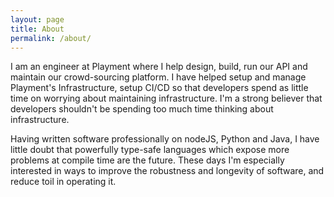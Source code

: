 ```yaml
---
layout: page
title: About
permalink: /about/
---
```


I am an engineer at Playment where I help design, build, run our API and maintain our crowd-sourcing platform. I have helped setup and manage Playment's Infrastructure, setup CI/CD so that developers spend as little time on worrying about maintaining infrastructure.
I'm a strong believer that developers shouldn't be spending too much time thinking about infrastructure.

Having written software professionally on nodeJS, Python and Java, I have little doubt that powerfully type-safe languages which expose more problems at compile time are the future.
These days I'm especially interested in ways to improve the robustness and longevity of software, and reduce toil in operating it.
